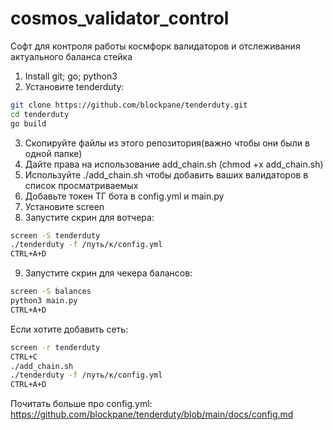 # cosmos_validator_control
Софт для контроля работы космфорк валидаторов и отслеживания актуального баланса стейка

1) Install git; go; python3
2) Установите tenderduty:
```bash
git clone https://github.com/blockpane/tenderduty.git
cd tenderduty
go build
```
3) Скопируйте файлы из этого репозитория(важно чтобы они были в одной папке)
4) Дайте права на использование add_chain.sh (chmod +x add_chain.sh)
5) Используйте ./add_chain.sh чтобы добавить ваших валидаторов в список просматриваемых
6) Добавьте токен ТГ бота в config.yml и main.py
7) Установите screen
8) Запустите скрин для вотчера:
```bash
screen -S tenderduty
./tenderduty -f /путь/к/config.yml
CTRL+A+D
```
9) Запустите скрин для чекера балансов:
```bash
screen -S balances
python3 main.py
CTRL+A+D
```
Если хотите добавить сеть:
```bash
screen -r tenderduty
CTRL+C
./add_chain.sh
./tenderduty -f /путь/к/config.yml
CTRL+A+D
```

Почитать больше про config.yml:
https://github.com/blockpane/tenderduty/blob/main/docs/config.md
